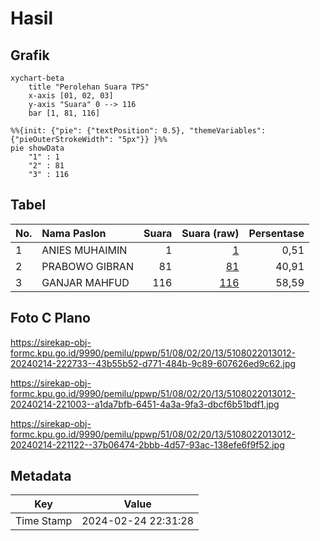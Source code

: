 # Hasil

## Grafik

```mermaid
xychart-beta
    title "Perolehan Suara TPS"
    x-axis [01, 02, 03]
    y-axis "Suara" 0 --> 116
    bar [1, 81, 116]
```

```mermaid
%%{init: {"pie": {"textPosition": 0.5}, "themeVariables": {"pieOuterStrokeWidth": "5px"}} }%%
pie showData
    "1" : 1
    "2" : 81
    "3" : 116
```

## Tabel

| No. | Nama Paslon    | Suara | Suara (raw) | Persentase |
|:--- |:-------------- | -----:| -----------:| ----------:|
| 1   | ANIES MUHAIMIN | 1     | [1][p-1]    | 0,51       |
| 2   | PRABOWO GIBRAN | 81    | [81][p-2]   | 40,91      |
| 3   | GANJAR MAHFUD  | 116   | [116][p-3]  | 58,59      |


[p-1]: https://github.com/gigit-pemilu/pemilu-2024-51-bali/blob/main/pilpres/hitung-suara/sub/51-bali/sub/08-buleleng/sub/02-seririt/sub/2013-bubunan/sub/012-tps/sub/paslon-1.txt
[p-2]: https://github.com/gigit-pemilu/pemilu-2024-51-bali/blob/main/pilpres/hitung-suara/sub/51-bali/sub/08-buleleng/sub/02-seririt/sub/2013-bubunan/sub/012-tps/sub/paslon-2.txt
[p-3]: https://github.com/gigit-pemilu/pemilu-2024-51-bali/blob/main/pilpres/hitung-suara/sub/51-bali/sub/08-buleleng/sub/02-seririt/sub/2013-bubunan/sub/012-tps/sub/paslon-3.txt

## Foto C Plano

https://sirekap-obj-formc.kpu.go.id/9990/pemilu/ppwp/51/08/02/20/13/5108022013012-20240214-222733--43b55b52-d771-484b-9c89-607626ed9c62.jpg

https://sirekap-obj-formc.kpu.go.id/9990/pemilu/ppwp/51/08/02/20/13/5108022013012-20240214-221003--a1da7bfb-6451-4a3a-9fa3-dbcf6b51bdf1.jpg

https://sirekap-obj-formc.kpu.go.id/9990/pemilu/ppwp/51/08/02/20/13/5108022013012-20240214-221122--37b06474-2bbb-4d57-93ac-138efe6f9f52.jpg


## Metadata

| Key        | Value               |
| ---------- | ------------------- |
| Time Stamp | 2024-02-24 22:31:28 |



